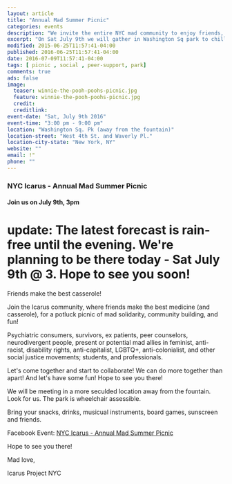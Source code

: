 ```yaml
---
layout: article
title: "Annual Mad Summer Picnic"
categories: events
description: "We invite the entire NYC mad community to enjoy friends, food and the great outdoors"
excerpt: "On Sat July 9th we will gather in Washington Sq park to chill, hang, commune and mingle."  
modified: 2015-06-25T11:57:41-04:00
published: 2016-06-25T11:57:41-04:00
date: 2016-07-09T11:57:41-04:00
tags: [ picnic , social , peer-support, park]
comments: true
ads: false
image:
  teaser: winnie-the-pooh-poohs-picnic.jpg
  feature: winnie-the-pooh-poohs-picnic.jpg
  credit: 
  creditlink: 
event-date: "Sat, July 9th 2016"
event-time: "3:00 pm - 9:00 pm"
location: "Washington Sq. Pk (away from the fountain)"
location-street: "West 4th St. and Waverly Pl."
location-city-state: "New York, NY"
website: ""
email: !"
phone: ""
---
```

### NYC Icarus - Annual Mad Summer Picnic

#### Join us on July 9th, 3pm 

# update: The latest forecast is rain-free until the evening. We're planning to be there today - Sat July 9th @ 3. Hope to see you soon!


Friends make the best casserole!

Join the Icarus community, where friends make the best medicine (and casserole), for a potluck picnic of mad solidarity, community building, and fun! 

Psychiatric consumers, survivors, ex patients, peer counselors, neurodivergent people, present or potential mad allies in feminist, anti-racist, disability rights, anti-capitalist, LGBTQ+, anti-colonialist, and other social justice movements; students, and professionals.

Let's come together and start to collaborate! We can do more together than apart! And let's have some fun! Hope to see you there!

We will be meeting in a more seculded location away from the fountain. Look for us.
The park is wheelchair assessible.

Bring your snacks, drinks, musicual instruments, board games, sunscreen and friends. 

Facebook Event: [NYC Icarus - Annual Mad Summer Picnic](https://www.facebook.com/events/1563256740635816/) 

Hope to see you there!

Mad love,

Icarus Project NYC
